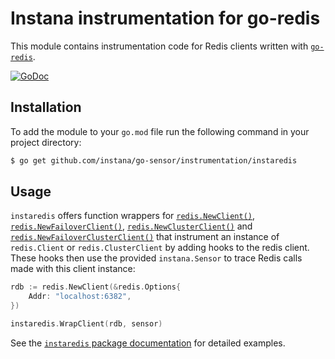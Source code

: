 Instana instrumentation for go-redis
==========================================

This module contains instrumentation code for Redis clients written with [`go-redis`](https://pkg.go.dev/github.com/go-redis/redis/v8).

[![GoDoc](https://pkg.go.dev/badge/github.com/instana/go-sensor/instrumentation/instaredis)][godoc]

Installation
------------

To add the module to your `go.mod` file run the following command in your project directory:

```bash
$ go get github.com/instana/go-sensor/instrumentation/instaredis
```

Usage
-----

`instaredis` offers function wrappers for [`redis.NewClient()`][instaredis.WrapClient], [`redis.NewFailoverClient()`][instaredis.WrapClient],
[`redis.NewClusterClient()`][instaredis.WrapClusterClient] and [`redis.NewFailoverClusterClient()`][instaredis.WrapClusterClient]
that instrument an instance of `redis.Client` or `redis.ClusterClient` by adding hooks to the redis client. These hooks then
use the provided `instana.Sensor` to trace Redis calls made with this client instance:

```go
rdb := redis.NewClient(&redis.Options{
	Addr: "localhost:6382",
})

instaredis.WrapClient(rdb, sensor)
```


See the [`instaredis` package documentation][godoc] for detailed examples.


[godoc]: https://pkg.go.dev/github.com/instana/go-sensor/instrumentation/instaredis
[instaredis.WrapClient]: https://pkg.go.dev/github.com/instana/go-sensor/instrumentation/instaredis#WrapClient
[instaredis.WrapClusterClient]: https://pkg.go.dev/github.com/instana/go-sensor/instrumentation/instaredis#WrapClusterClient

<!---
Mandatory comment section for CI/CD !!
target-pkg-url: github.com/go-redis/redis/v8
current-version: v8.11.4
--->
